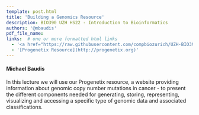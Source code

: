 ```yaml
---
template: post.html
title: 'Building a Genomics Resource'
description: BIO390 UZH HS22 - Introduction to Bioinformatics
authors: '@mbaudis'
pdf_file_name:
links:  # one or more formatted html links
  - '<a href="https://raw.githubusercontent.com/compbiozurich/UZH-BIO390/master/course-material/2021-11-30___Michael-Baudis__Building-a-Genomics-Resource__UZH-BIO390-HS21-lecture-11.pdf">[2021 lecture slides]</a>'
  - '[Progenetix Resource](http://progenetix.org)'
---
```


#### Michael Baudis

In this lecture we will use our Progenetix resource, a website providing information
about genomic copy number mutations in cancer - to present the different components
needed for generating, storing, representing, visualizing and accessing a specific
type of genomic data and associated classifications.

<!--more-->
